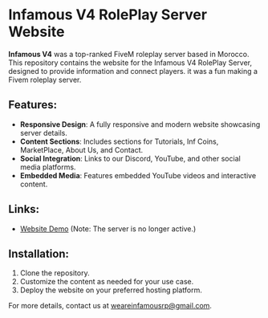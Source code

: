 # Infamous V4 RolePlay Server Website

**Infamous V4** was a top-ranked FiveM roleplay server based in Morocco. This repository contains the website for the Infamous V4 RolePlay Server, designed to provide information and connect players. it was a fun making a Fivem roleplay server.

## Features:
- **Responsive Design**: A fully responsive and modern website showcasing server details.
- **Content Sections**: Includes sections for Tutorials, Inf Coins, MarketPlace, About Us, and Contact.
- **Social Integration**: Links to our Discord, YouTube, and other social media platforms.
- **Embedded Media**: Features embedded YouTube videos and interactive content.

## Links:
- [Website Demo](
https://web.infamous-network.tk/) (Note: The server is no longer active.)

## Installation:
1. Clone the repository.
2. Customize the content as needed for your use case.
3. Deploy the website on your preferred hosting platform.

For more details,  contact us at [weareinfamousrp@gmail.com](mailto:weareinfamousrp@gmail.com).

